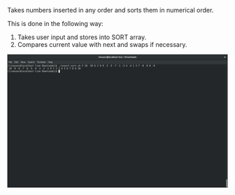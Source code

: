 Takes numbers inserted in any order and sorts them in numerical order.

This is done in the following way:
  1. Takes user input and stores into SORT array.
  2. Compares current value with next and swaps if necessary.

![program-execution](images/insert-sort.sh.png)
  
